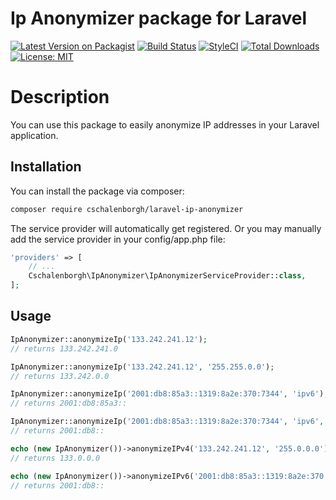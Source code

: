 # Ip Anonymizer package for Laravel

[![Latest Version on Packagist](https://img.shields.io/packagist/v/cschalenborgh/laravel-ip-anonymizer.svg?style=flat-square)](https://packagist.org/packages/cschalenborgh/laravel-ip-anonymizer)
[![Build Status](https://travis-ci.org/cschalenborgh/laravel-ip-anonymizer.svg?branch=master)](https://travis-ci.org/cschalenborgh/laravel-ip-anonymizer)
[![StyleCI](https://styleci.io/repos/184339937/shield)](https://styleci.io/repos/184339937)
[![Total Downloads](https://img.shields.io/packagist/dt/cschalenborgh/laravel-ip-anonymizer.svg?style=flat-square)](https://packagist.org/packages/cschalenborgh/laravel-ip-anonymizer)
[![License: MIT](https://img.shields.io/badge/License-MIT-yellow.svg)](https://opensource.org/licenses/MIT)

# Description

You can use this package to easily anonymize IP addresses in your Laravel application.

## Installation

You can install the package via composer:

``` bash
composer require cschalenborgh/laravel-ip-anonymizer
```

The service provider will automatically get registered. Or you may manually add the service provider in your config/app.php file:

```php
'providers' => [
    // ...
    Cschalenborgh\IpAnonymizer\IpAnonymizerServiceProvider::class,
];
```

## Usage

```php
IpAnonymizer::anonymizeIp('133.242.241.12'); 
// returns 133.242.241.0
```


```php
IpAnonymizer::anonymizeIp('133.242.241.12', '255.255.0.0'); 
// returns 133.242.0.0
```


```php
IpAnonymizer::anonymizeIp('2001:db8:85a3::1319:8a2e:370:7344', 'ipv6'); 
// returns 2001:db8:85a3::
```


```php
IpAnonymizer::anonymizeIp('2001:db8:85a3::1319:8a2e:370:7344', 'ipv6', 'ffff:ffff:0000:0000:0000:0000:0000:0000'); 
// returns 2001:db8::
```


```php
echo (new IpAnonymizer())->anonymizeIPv4('133.242.241.12', '255.0.0.0');
// returns 133.0.0.0

echo (new IpAnonymizer())->anonymizeIPv6('2001:db8:85a3::1319:8a2e:370:7344', 'ffff:ffff:0000:0000:0000:0000:0000:0000');
// returns 2001:db8::
```